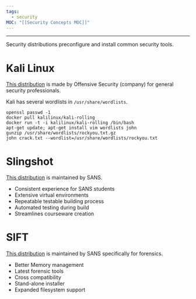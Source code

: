```yaml
---
tags:
  - security
MOC: "[[Security Concepts MOC]]"
---
```

-- --

Security distributions preconfigure and install common security tools.

# Kali Linux

[This distribution](https://www.kali.org/) is made by Offensive Security (company) for general security professionals.

Kali has several wordlists in `/usr/share/wordlists`. 

```Shell
openssl passwd -1
docker pull kalilinux/kali-rolling
docker run -t -i kalilinux/kali-rolling /bin/bash
apt-get update; apt-get install vim wordlists john
gunzip /usr/share/wordlists/rockyou.txt.gz
john crack.txt --wordlist=/usr/share/wordlists/rockyou.txt
```

# Slingshot

[This distribution](https://www.sans.org/tools/slingshot/) is maintained by SANS. 

- Consistent experience for SANS students
- Extensive virtual environments
- Repeatable testable building process
- Automated testing during build
- Streamlines courseware creation

# SIFT

[This distribution](https://www.sans.org/tools/sift-workstation/) is maintained by SANS specifically for forensics.

- Better Memory management
- Latest forensic tools
- Cross compatibility
- Stand-alone installer
- Expanded filesystem support